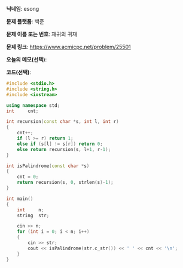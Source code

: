 **닉네임**: esong

**문제 플랫폼**: 백준

**문제 이름 또는 번호**: 재귀의 귀재

**문제 링크**: https://www.acmicpc.net/problem/25501

**오늘의 메모(선택)**:

**코드(선택)**:
```cpp
#include <stdio.h>
#include <string.h>
#include <iostream>

using namespace std;
int		cnt;

int recursion(const char *s, int l, int r)
{
	cnt++;
    if (l >= r) return 1;
    else if (s[l] != s[r]) return 0;
    else return recursion(s, l+1, r-1);
}

int isPalindrome(const char *s)
{
	cnt = 0;
    return recursion(s, 0, strlen(s)-1);
}

int main()
{
	int		n;
	string	str;

	cin >> n;
	for (int i = 0; i < n; i++)
	{
		cin >> str;
		cout << isPalindrome(str.c_str()) << ' ' << cnt << '\n';
	}
}
```